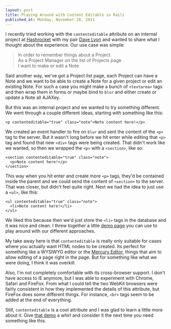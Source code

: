 ```yaml
---
layout: post
title: Playing Around with Content Editable in Rails
published_at: Monday, November 28, 2011
---
```


I recently tried working with the `contenteditable` attribute on an internal project at [Hashrocket](http://hashrocket.com) with my pair [Dave Lyon](http://twitter.com/daveisonthego) and wanted to share what I thought about the experience. Our use case was simple:

> In order to remember things about a Project  
> As a Project Manager on the list of Projects page  
> I want to make or edit a Note

Said another way, we've got a Project list page, each Project can have a Note and we want to be able to create a Note for a given project or edit an existing Note. For such a case you might make a bunch of `<textarea>` tags and then wrap them in forms or maybe bind to `blur` and either create or update a Note all AJAXey.

But this was an internal project and we wanted to try something different. We went through a couple different ideas, starting with something like this:

	<p contenteditable="true" class="note">Note content here!</p>

We created an event handler to fire on `blur` and sent the content of the `<p>` tag to the server. But it wasn't long before we hit enter while editing that `<p>` tag and found that new `<div>` tags were being created. That didn't work like we wanted, so then we wrapped the `<p>` with a `<section>`, like so:
	
	<section contenteditable="true" class="note">
	  <p>Note content here!</p>
	</section>

This way when you hit enter and create more `<p>` tags, they'd be contained inside the parent and we could send the content of `<section>` to the server. That was closer, but didn't feel quite right. Next we had the idea to just use a `<ul>`, like this:
	
	<ul contenteditable="true" class="note">
	  <li>Note content here!</li>
	</ul>

We liked this because then we'd just store the `<li>` tags in the database and it was nice and clean. I threw together a little [demo page](http://files.jonallured.com/content-editable/demo.html) you can use to play around with our different approaches.

My take away here is that `contenteditable` is really only suitable for cases where you actually want HTML nodes to be created. Its perfect for something like a WYSIWYG editor or the [Mercury Editor](http://railscasts.com/episodes/296-mercury-editor), things that aim to allow editing of a page right in the page. But for something like what we were doing, I think it was overkill.

Also, I'm not completely comfortable with its cross-browser support. I don't have access to IE anymore, but I was able to experiment with Chrome, Safari and FireFox. From what I could tell the two WebKit browsers were fairly consistent in how they implemented the details of this attribute, but FireFox does some different things. For instance, `<br>` tags seem to be added at the end of everything.

Still, `contenteditable` is a cool attribute and I was glad to learn a little more about it. Give [that demo](http://files.jonallured.com/content-editable/demo.html) a whirl and consider it the next time you need something like this.